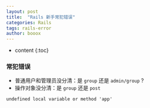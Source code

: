 ```yaml
---
layout: post
title:  "Rails 新手常犯错误"
categories: Rails
tags: rails-error
author: booox
---
```


* content
{:toc}






### 常犯错误


* 普通用户和管理员没分清：是 `group` 还是 `admin/group` ?
* 操作对象没分清：是 `group` 还是 `post`




`undefined local variable or method 'app'`
